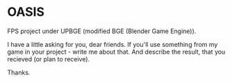 # OASIS
FPS project under UPBGE (modified BGE (Blender Game Engine)).

I have a little asking for you, dear friends.
If you'll use something from my game in your project - write me about that.
And describe the result, that you recieved (or plan to receive).

Thanks.
